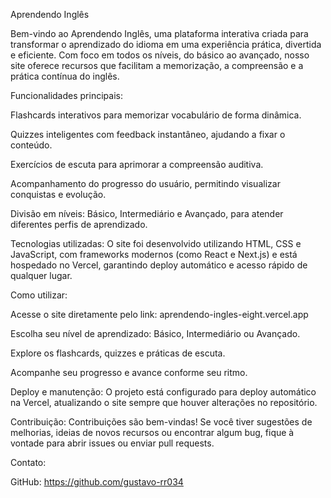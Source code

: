Aprendendo Inglês

Bem-vindo ao Aprendendo Inglês, uma plataforma interativa criada para transformar o aprendizado do idioma em uma experiência prática, divertida e eficiente. Com foco em todos os níveis, do básico ao avançado, nosso site oferece recursos que facilitam a memorização, a compreensão e a prática contínua do inglês.

Funcionalidades principais:

Flashcards interativos para memorizar vocabulário de forma dinâmica.

Quizzes inteligentes com feedback instantâneo, ajudando a fixar o conteúdo.

Exercícios de escuta para aprimorar a compreensão auditiva.

Acompanhamento do progresso do usuário, permitindo visualizar conquistas e evolução.

Divisão em níveis: Básico, Intermediário e Avançado, para atender diferentes perfis de aprendizado.

Tecnologias utilizadas:
O site foi desenvolvido utilizando HTML, CSS e JavaScript, com frameworks modernos (como React e Next.js) e está hospedado no Vercel, garantindo deploy automático e acesso rápido de qualquer lugar.

Como utilizar:

Acesse o site diretamente pelo link: aprendendo-ingles-eight.vercel.app

Escolha seu nível de aprendizado: Básico, Intermediário ou Avançado.

Explore os flashcards, quizzes e práticas de escuta.

Acompanhe seu progresso e avance conforme seu ritmo.

Deploy e manutenção:
O projeto está configurado para deploy automático na Vercel, atualizando o site sempre que houver alterações no repositório.

Contribuição:
Contribuições são bem-vindas! Se você tiver sugestões de melhorias, ideias de novos recursos ou encontrar algum bug, fique à vontade para abrir issues ou enviar pull requests.

Contato:

GitHub: https://github.com/gustavo-rr034
